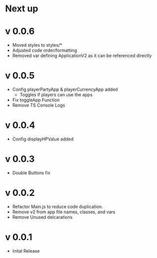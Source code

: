 # Next up

# v 0.0.6

- Moved styles to styles/*
- Adjusted code order/formatting
- Removed var defining ApplicationV2 as it can be referenced directly

# v 0.0.5

- Config playerPartyApp & playerCurrencyApp added
  - Toggles if players can use the apps
- Fix toggleApp Function
- Remove TS Console Logs

# v 0.0.4

- Config displayHPValue added

# v 0.0.3

- Double Buttons fix

# v 0.0.2

- Refactor Main.js to reduce code duplication.
- Remove v2 from app file names, classes, and vars
- Remove Unused delcarations

# v 0.0.1

- Inital Release